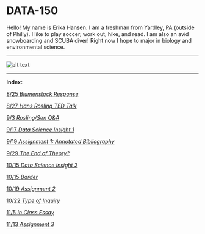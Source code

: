 # DATA-150

Hello! My name is Erika Hansen. I am a freshman from Yardley, PA (outside of Philly). I like to play soccer, work out, hike, and read. I am also an avid snowboarding and SCUBA diver! Right now I hope to major in biology and environmental science.

___

![alt text](http://www.oceanelders.org/wp-content/uploads/2011/11/whale_shark.png)

___

**Index:**

[8/25 *Blumenstock Response*](Blumenstock.md)

[8/27 *Hans Rosling TED Talk*](hansRosling.md)

[9/3 *Rosling/Sen Q&A*](Q&A.md)

[9/17 *Data Science Insight 1*](insight.md)

[9/19 *Assignment 1: Annotated Bibliography*](assn1.md)

[9/29 *The End of Theory?*](theory.md)

[10/15 *Data Science Insight 2*](benford.md)

[10/15 *Barder*](barder.md)

[10/19 *Assignment 2*](assn2.md)

[10/22 *Type of Inquiry*](inquiry.md)

[11/5 *In Class Essay*](inclass.md)

[11/13 *Assignment 3*](methods.md)
